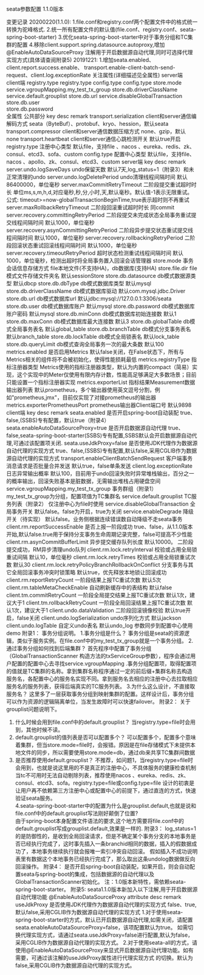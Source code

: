 seata参数配置 1.1.0版本


变更记录
20200220(1.1.0): 
1.file.conf和registry.conf两个配置文件中的格式统一转换为驼峰格式.
2.统一所有配置文件的默认值(file.conf、registry.conf、seata-spring-boot-starter)
3.优化seata-spring-boot-starter中对于事务分组和TC集群的配置
4.移除client.support.spring.datasource.autoproxy,增加@EnableAutoDataSourceProxy
注解用于开启数据源自动代理,同时可选择代理实现方式(具体请查阅附录5)
20191221: 
1.增加seata.enabled、client.report.success.enable、
transport.enable-client-batch-send-request、client.log.exceptionRate
关注属性(详细描述见全属性)
server端	client端
registry.type	registry.type
config.type	config.type
store.mode	service.vgroupMapping.my_test_tx_group
store.db.driverClassName	service.default.grouplist
store.db.url	service.disableGlobalTransaction
store.db.user	
store.db.password	
全属性
公共部分
key	desc	remark
transport.serialization	client和server通信编解码方式	seata（ByteBuf）、protobuf、kryo、hession，默认seata
transport.compressor	client和server通信数据压缩方式	none、gzip，默认none
transport.heartbeat	client和server通信心跳检测开关	默认true开启
registry.type	注册中心类型	默认file，支持file 、nacos 、eureka、redis、zk、consul、etcd3、sofa、custom
config.type	配置中心类型	默认file，支持file、nacos 、apollo、zk、consul、etcd3、custom
server端
key	desc	remark
server.undo.logSaveDays	undo保留天数	默认7天,log_status=1（附录3）和未正常清理的undo
server.undo.logDeletePeriod	undo清理线程间隔时间	默认86400000，单位毫秒
server.maxCommitRetryTimeout	二阶段提交重试超时时长	单位ms,s,m,h,d,对应毫秒,秒,分,小时,天,默认毫秒。默认值-1表示无限重试。公式: timeout>=now-globalTransactionBeginTime,true表示超时则不再重试
server.maxRollbackRetryTimeout	二阶段回滚重试超时时长	同commit
server.recovery.committingRetryPeriod	二阶段提交未完成状态全局事务重试提交线程间隔时间	默认1000，单位毫秒
server.recovery.asynCommittingRetryPeriod	二阶段异步提交状态重试提交线程间隔时间	默认1000，单位毫秒
server.recovery.rollbackingRetryPeriod	二阶段回滚状态重试回滚线程间隔时间	默认1000，单位毫秒
server.recovery.timeoutRetryPeriod	超时状态检测重试线程间隔时间	默认1000，单位毫秒，检测出超时将全局事务置入回滚会话管理器
store.mode	事务会话信息存储方式	file本地文件(不支持HA)，db数据库(支持HA)
store.file.dir	file模式文件存储文件夹名	默认sessionStore
store.db.datasource	db模式数据源类型	默认dbcp
store.db.dbType	db模式数据库类型	默认mysql
store.db.driverClassName	db模式数据库驱动	默认com.mysql.jdbc.Driver
store.db.url	db模式数据库url	默认jdbc:mysql://127.0.0.1:3306/seata
store.db.user	db模式数据库账户	默认mysql
store.db.password	db模式数据库账户密码	默认mysql
store.db.minConn	db模式数据库初始连接数	默认1
store.db.maxConn	db模式数据库最大连接数	默认3
store.db.globalTable	db模式全局事务表名	默认global_table
store.db.branchTable	db模式分支事务表名	默认branch_table
store.db.lockTable	db模式全局锁表名	默认lock_table
store.db.queryLimit	db模式查询全局事务一次的最大条数	默认100
metrics.enabled	是否启用Metrics	默认false关闭，在False状态下，所有与Metrics相关的组件将不会被初始化，使得性能损耗最低
metrics.registryType	指标注册器类型	Metrics使用的指标注册器类型，默认为内置的compact（简易）实现，这个实现中的Meter仅使用有限内存计数，性能高足够满足大多数场景；目前只能设置一个指标注册器实现
metrics.exporterList	指标结果Measurement数据输出器列表	默认prometheus，多个输出器使用英文逗号分割，例如"prometheus,jmx"，目前仅实现了对接prometheus的输出器
metrics.exporterPrometheusPort	prometheus输出器Client端口号	默认9898
client端
key	desc	remark
seata.enabled	是否开启spring-boot自动装配	true、false,(SSBS)专有配置，默认true（附录4）
seata.enableAutoDataSourceProxy=true	是否开启数据源自动代理	true、false,seata-spring-boot-starter(SSBS)专有配置,SSBS默认会开启数据源自动代理,可通过该配置项关闭.
seata.useJdkProxy=false	是否使用JDK代理作为数据源自动代理的实现方式	true、false,(SSBS)专有配置,默认false,采用CGLIB作为数据源自动代理的实现方式
transport.enableClientBatchSendRequest	客户端事务消息请求是否批量合并发送	默认true，false单条发送
client.log.exceptionRate	日志异常输出概率	默认100，目前用于undo回滚失败时异常堆栈输出，百分之一的概率输出，回滚失败基本是脏数据，无需输出堆栈占用硬盘空间
service.vgroupMapping.my_test_tx_group	事务群组（附录1）	my_test_tx_group为分组，配置项值为TC集群名
service.default.grouplist	TC服务列表（附录2）	仅注册中心为file时使用
service.disableGlobalTransaction	全局事务开关	默认false。false为开启，true为关闭
service.enableDegrade	降级开关（待实现）	默认false。业务侧根据连续错误数自动降级不走seata事务
client.rm.reportSuccessEnable	是否上报一阶段成功	true、false，从1.1.0版本开始,默认false.true用于保持分支事务生命周期记录完整，false可提高不少性能
client.rm.asynCommitBufferLimit	异步提交缓存队列长度	默认10000。 二阶段提交成功，RM异步清理undo队列
client.rm.lock.retryInterval	校验或占用全局锁重试间隔	默认10，单位毫秒
client.rm.lock.retryTimes	校验或占用全局锁重试次数	默认30
client.rm.lock.retryPolicyBranchRollbackOnConflict	分支事务与其它全局回滚事务冲突时锁策略	默认true，优先释放本地锁让回滚成功
client.rm.reportRetryCount	一阶段结果上报TC重试次数	默认5次
client.rm.tableMetaCheckEnable	自动刷新缓存中的表结构	默认false
client.tm.commitRetryCount	一阶段全局提交结果上报TC重试次数	默认1次，建议大于1
client.tm.rollbackRetryCount	一阶段全局回滚结果上报TC重试次数	默认1次，建议大于1
client.undo.dataValidation	二阶段回滚镜像校验	默认true开启，false关闭
client.undo.logSerialization	undo序列化方式	默认jackson
client.undo.logTable	自定义undo表名	默认undo_log
参数同步到配置中心使用demo
附录1：
事务分组说明。
1.事务分组是什么？
事务分组是seata的资源逻辑，类似于服务实例。在file.conf中的my_test_tx_group就是一个事务分组。
2.通过事务分组如何找到后端集群？
首先程序中配置了事务分组（GlobalTransactionScanner 构造方法的txServiceGroup参数），程序会通过用户配置的配置中心去寻找service.vgroupMapping
.事务分组配置项，取得配置项的值就是TC集群的名称。拿到集群名称程序通过一定的前后缀+集群名称去构造服务名，各配置中心的服务名实现不同。拿到服务名去相应的注册中心去拉取相应服务名的服务列表，获得后端真实的TC服务列表。
3.为什么这么设计，不直接取服务名？
这里多了一层获取事务分组到映射集群的配置。这样设计后，事务分组可以作为资源的逻辑隔离单位，当发生故障时可以快速failover。
附录2：
关于grouplist问题说明下。
1. 什么时候会用到file.conf中的default.grouplist？
当registry.type=file时会用到，其他时候不读。
2. default.grouplist的值列表是否可以配置多个？
可以配置多个，配置多个意味着集群，但当store.mode=file时，会报错。原因是在file存储模式下未提供本地文件的同步，所以需要使用store.mode=db，通过db来共享TC集群间数据
3. 是否推荐使用default.grouplist？
不推荐，如问题1，当registry.type=file时会用到，也就是说这里用的不是真正的注册中心，不具体服务的健康检查机制当tc不可用时无法自动剔除列表，推荐使用nacos 、eureka、redis、zk、consul、etcd3、sofa。registry.type=file或config.type=file 设计的初衷是让用户再不依赖第三方注册中心或配置中心的前提下，通过直连的方式，快速验证seata服务。    
4.seata-spring-boot-starter中的配置为什么是grouplist.default,也就是说和file.conf中的default.grouplist写法刚好颠倒了位置?  
由于spring-boot本身配置文件语法的要求,这个地方需要将file.conf中的default.grouplist写成grouplist.default,效果是一样的.
附录3：
log_status=1的是防御性的，是收到全局回滚请求，但是不确定某个事务分支的本地事务是否已经执行完成了，这时事先插入一条branchid相同的数据，插入的假数据成功了，本地事务继续执行就会报唯一索引冲突自动回滚。
假如插入不成功说明表里有数据这个本地事务已经执行完成了，那么取出这条undolog数据做反向回滚操作。
附录4：
是否开启spring-boot自动装配，如果开启，则会自动配置seata与spring-boot的集成，包括数据源的自动代理以及GlobalTransactionScanner初始化。
注：1.0版本新特性，需依赖seata-spring-boot-starter。
附录5:
seata1.1.0版本新加入以下注解,用于开启数据源自动代理功能
@EnableAutoDataSourceProxy
attribute	desc	remark
useJdkProxy	是否使用JDK代理作为数据源自动代理的实现方式	false、true,默认false,采用CGLIB作为数据源自动代理的实现方式
1.对于使用seata-spring-boot-starter的方式，默认已开启数据源自动代理,如需关闭，请配置seata.enableAutoDataSourceProxy=false，该项配置默认为true。
  如需切换代理实现方式，请通过seata.useJdkProxy=false进行配置,默认为false，采用CGLIB作为数据源自动代理的实现方式。
2.对于使用seata-all的方式，请使用@EnableAutoDataSourceProxy来显式开启数据源自动代理功能。如有需要，可通过该注解的useJdkProxy属性进行代理实现方式
  的切换。默认为false,采用CGLIB作为数据源自动代理的实现方式。